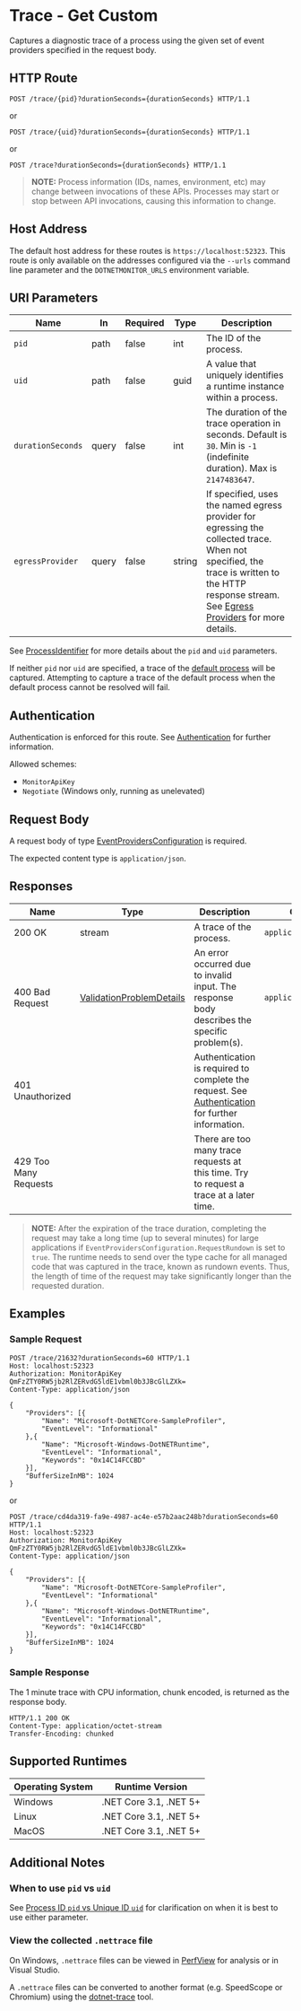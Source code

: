 # Trace - Get Custom

Captures a diagnostic trace of a process using the given set of event providers specified in the request body.

## HTTP Route

```http
POST /trace/{pid}?durationSeconds={durationSeconds} HTTP/1.1
```

or 

```http
POST /trace/{uid}?durationSeconds={durationSeconds} HTTP/1.1
```

or

```http
POST /trace?durationSeconds={durationSeconds} HTTP/1.1
```

> **NOTE:** Process information (IDs, names, environment, etc) may change between invocations of these APIs. Processes may start or stop between API invocations, causing this information to change.

## Host Address

The default host address for these routes is `https://localhost:52323`. This route is only available on the addresses configured via the `--urls` command line parameter and the `DOTNETMONITOR_URLS` environment variable.

## URI Parameters

| Name | In | Required | Type | Description |
|---|---|---|---|---|
| `pid` | path | false | int | The ID of the process. |
| `uid` | path | false | guid | A value that uniquely identifies a runtime instance within a process. |
| `durationSeconds` | query | false | int | The duration of the trace operation in seconds. Default is `30`. Min is `-1` (indefinite duration). Max is `2147483647`. |
| `egressProvider` | query | false | string | If specified, uses the named egress provider for egressing the collected trace. When not specified, the trace is written to the HTTP response stream. See [Egress Providers](../egress.md) for more details. |

See [ProcessIdentifier](definitions.md#ProcessIdentifier) for more details about the `pid` and `uid` parameters.

If neither `pid` nor `uid` are specified, a trace of the [default process](defaultprocess.md) will be captured. Attempting to capture a trace of the default process when the default process cannot be resolved will fail.

## Authentication

Authentication is enforced for this route. See [Authentication](./../authentication.md) for further information.

Allowed schemes:
- `MonitorApiKey`
- `Negotiate` (Windows only, running as unelevated)

## Request Body

A request body of type [EventProvidersConfiguration](definitions.md#EventProvidersConfiguration) is required.

The expected content type is `application/json`.

## Responses

| Name | Type | Description | Content Type |
|---|---|---|---|
| 200 OK | stream | A trace of the process. | `application/octet-stream` |
| 400 Bad Request | [ValidationProblemDetails](definitions.md#ValidationProblemDetails) | An error occurred due to invalid input. The response body describes the specific problem(s). | `application/problem+json` |
| 401 Unauthorized | | Authentication is required to complete the request. See [Authentication](./../authentication.md) for further information. | |
| 429 Too Many Requests | | There are too many trace requests at this time. Try to request a trace at a later time. | |

> **NOTE:** After the expiration of the trace duration, completing the request may take a long time (up to several minutes) for large applications if `EventProvidersConfiguration.RequestRundown` is set to `true`. The runtime needs to send over the type cache for all managed code that was captured in the trace, known as rundown events. Thus, the length of time of the request may take significantly longer than the requested duration.

## Examples

### Sample Request

```http
POST /trace/21632?durationSeconds=60 HTTP/1.1
Host: localhost:52323
Authorization: MonitorApiKey QmFzZTY0RW5jb2RlZERvdG5ldE1vbml0b3JBcGlLZXk=
Content-Type: application/json

{
    "Providers": [{
        "Name": "Microsoft-DotNETCore-SampleProfiler",
        "EventLevel": "Informational"
    },{
        "Name": "Microsoft-Windows-DotNETRuntime",
        "EventLevel": "Informational",
        "Keywords": "0x14C14FCCBD"
    }],
    "BufferSizeInMB": 1024
}
```

or

```http
POST /trace/cd4da319-fa9e-4987-ac4e-e57b2aac248b?durationSeconds=60 HTTP/1.1
Host: localhost:52323
Authorization: MonitorApiKey QmFzZTY0RW5jb2RlZERvdG5ldE1vbml0b3JBcGlLZXk=
Content-Type: application/json

{
    "Providers": [{
        "Name": "Microsoft-DotNETCore-SampleProfiler",
        "EventLevel": "Informational"
    },{
        "Name": "Microsoft-Windows-DotNETRuntime",
        "EventLevel": "Informational",
        "Keywords": "0x14C14FCCBD"
    }],
    "BufferSizeInMB": 1024
}
```

### Sample Response

The 1 minute trace with CPU information, chunk encoded, is returned as the response body.

```http
HTTP/1.1 200 OK
Content-Type: application/octet-stream
Transfer-Encoding: chunked
```

## Supported Runtimes

| Operating System | Runtime Version |
|---|---|
| Windows | .NET Core 3.1, .NET 5+ |
| Linux | .NET Core 3.1, .NET 5+ |
| MacOS | .NET Core 3.1, .NET 5+ |

## Additional Notes

### When to use `pid` vs `uid`

See [Process ID `pid` vs Unique ID `uid`](pidvsuid.md) for clarification on when it is best to use either parameter.

### View the collected `.nettrace` file

On Windows, `.nettrace` files can be viewed in [PerfView](https://github.com/microsoft/perfview) for analysis or in Visual Studio. 

A `.nettrace` files can be converted to another format (e.g. SpeedScope or Chromium) using the [dotnet-trace](https://docs.microsoft.com/dotnet/core/diagnostics/dotnet-trace) tool.